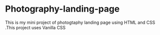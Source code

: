 # Photography-landing-page
This is my mini project of photogtaphy landing page using HTML and CSS .This project uses Vanilla CSS 
